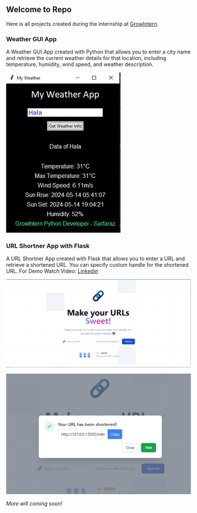 ## Welcome to Repo
Here is all projects created during the internship at [GrowIntern](https://growintern.com/).

### Weather GUI App
A Weather GUI App created with Python that allows you to enter a city name and retrieve the current weather details for that location, including temperature, humidity, wind speed, and weather description.

![Weather App Screenshot](./assets/weather-app.jpg)

### URL Shortner App with Flask
A URL Shortner App created with Flask that allows you to enter a URL and retrieve a shortened URL. You can specify custom handle for the shortened URL.
For Demo Watch Video: [Linkedin](https://www.linkedin.com/posts/sarfarazunar_python-flask-projects-activity-7201105968934318081-aF9m?utm_source=share&utm_medium=member_desktop)

![URL Shortner App Screenshot](./assets/urlshortner1.jpg)

![Short URL Popup](./assets/urlshortner2.jpg)

_More will coming soon!_
